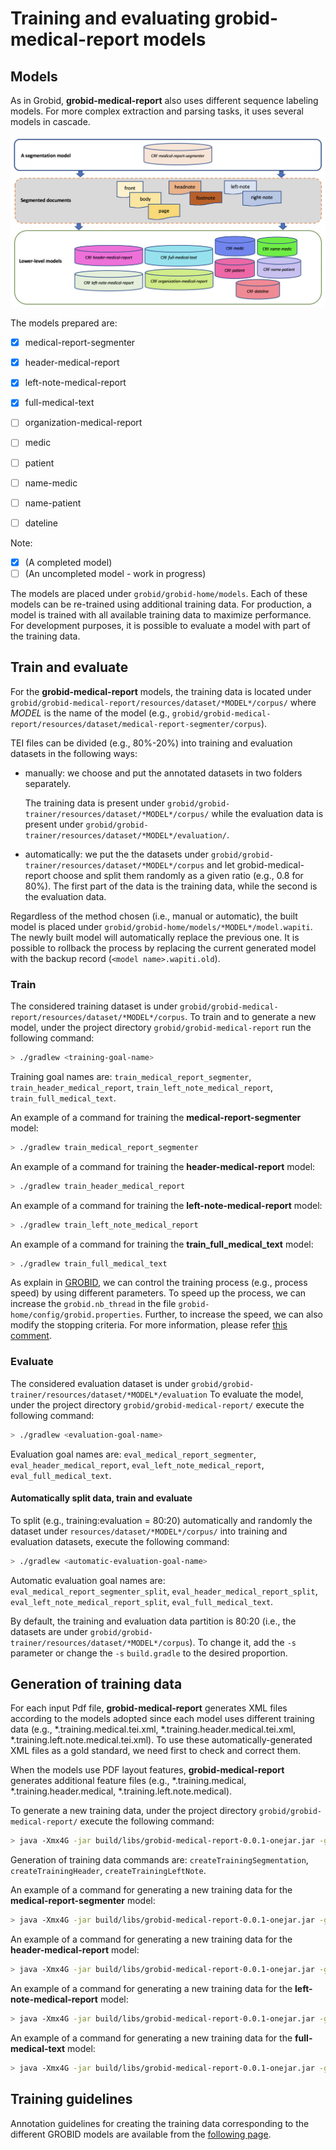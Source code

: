 <h1>Training and evaluating grobid-medical-report models</h1>

## Models

As in Grobid, __grobid-medical-report__ also uses different sequence labeling models. For more complex extraction and parsing tasks, it uses several models in cascade.

![Models_grobid_medical_report](img/Training_the_medical_report_models.png)

The models prepared are:

- [x] medical-report-segmenter

- [x] header-medical-report

- [x] left-note-medical-report

- [x] full-medical-text

- [ ] organization-medical-report

- [ ] medic

- [ ] patient

- [ ] name-medic

- [ ] name-patient

- [ ] dateline

Note:
- [x] (A completed model)
- [ ] (An uncompleted model - work in progress)

The models are placed under `grobid/grobid-home/models`. Each of these models can be re-trained using additional training data. For production, a model is trained with all available training data to maximize performance. For development purposes, it is possible to evaluate a model with part of the training data.

## Train and evaluate

For the __grobid-medical-report__ models, the training data is located under `grobid/grobid-medical-report/resources/dataset/*MODEL*/corpus/` where *MODEL* is the name of the model (e.g., `grobid/grobid-medical-report/resources/dataset/medical-report-segmenter/corpus`).

TEI files can be divided (e.g., 80%-20%) into training and evaluation datasets in the following ways: 

- manually: we choose and put the annotated datasets in two folders separately.
  
    The training data is present under `grobid/grobid-trainer/resources/dataset/*MODEL*/corpus/` while the evaluation data is present under  `grobid/grobid-trainer/resources/dataset/*MODEL*/evaluation/`.


- automatically: we put the the datasets under `grobid/grobid-trainer/resources/dataset/*MODEL*/corpus` and let grobid-medical-report choose and split them randomly as a given ratio (e.g., 0.8 for 80%). The first part of the data is the training data, while the second is the evaluation data.

Regardless of the method chosen (i.e., manual or automatic), the built model is placed under `grobid/grobid-home/models/*MODEL*/model.wapiti`. The newly built model will automatically replace the previous one. It is possible to rollback the process by replacing the current generated model with the backup record (`<model name>.wapiti.old`).

### Train
The considered training dataset is under `grobid/grobid-medical-report/resources/dataset/*MODEL*/corpus`.
To train and to generate a new model, under the project directory `grobid/grobid-medical-report` run the following command:

```bash
> ./gradlew <training-goal-name>
```
Training goal names are: `train_medical_report_segmenter`, `train_header_medical_report`, `train_left_note_medical_report`, `train_full_medical_text`.

An example of a command for training the __medical-report-segmenter__ model:
```bash
> ./gradlew train_medical_report_segmenter
```

An example of a command for training the __header-medical-report__ model: 
```bash
> ./gradlew train_header_medical_report
```

An example of a command for training the __left-note-medical-report__ model: 
```bash
> ./gradlew train_left_note_medical_report
```

An example of a command for training the __train_full_medical_text__ model:
```bash
> ./gradlew train_full_medical_text
```

As explain in [GROBID](https://grobid.readthedocs.io/en/latest/Training-the-models-of-Grobid/#train-and-evaluation-separately), we can control the training process (e.g., process speed) by using different parameters. To speed up the process, we can increase the `grobid.nb_thread` in the file `grobid-home/config/grobid.properties`. Further, to increase the speed, we can also modify the stopping criteria. For more information, please refer [this comment](https://github.com/kermitt2/grobid/issues/336#issuecomment-412516422).

### Evaluate
The considered evaluation dataset is under `grobid/grobid-trainer/resources/dataset/*MODEL*/evaluation`
To evaluate the model, under the project directory `grobid/grobid-medical-report/` execute the following command:
```bash
> ./gradlew <evaluation-goal-name>
```

Evaluation goal names are: `eval_medical_report_segmenter`, `eval_header_medical_report`, `eval_left_note_medical_report`, `eval_full_medical_text`.

#### Automatically split data, train and evaluate
To split (e.g., training:evaluation = 80:20) automatically and randomly the dataset under `resources/dataset/*MODEL*/corpus/` into training and evaluation datasets, execute the following command:

```bash
> ./gradlew <automatic-evaluation-goal-name>
```

Automatic evaluation goal names are: `eval_medical_report_segmenter_split`, `eval_header_medical_report_split`, `eval_left_note_medical_report_split`, `eval_full_medical_text`.

By default, the training and evaluation data partition is 80:20 (i.e., the datasets are under `grobid/grobid-trainer/resources/dataset/*MODEL*/corpus`). To change it, add the `-s` parameter or change the `-s` `build.gradle` to the desired proportion.

## Generation of training data

For each input Pdf file, __grobid-medical-report__ generates XML files according to the models adopted since each model uses different training data (e.g., *.training.medical.tei.xml, *.training.header.medical.tei.xml, *.training.left.note.medical.tei.xml). To use these automatically-generated XML files as a gold standard,  we need first to check and correct them.

When the models use PDF layout features, __grobid-medical-report__ generates additional feature files (e.g., *.training.medical, *.training.header.medical, *.training.left.note.medical).

To generate a new training data, under the project directory `grobid/grobid-medical-report/` execute the following command:

```bash
> java -Xmx4G -jar build/libs/grobid-medical-report-0.0.1-onejar.jar -gH grobid-home -dIn ~/path_to_input_directory/ -dOut ~/path_to_output_directory -exe <generation-of-training-data-command>
```

Generation of training data commands are: `createTrainingSegmentation`, `createTrainingHeader`, `createTrainingLeftNote`.

An example of a command for generating a new training data for the __medical-report-segmenter__ model: 
```bash
> java -Xmx4G -jar build/libs/grobid-medical-report-0.0.1-onejar.jar -gH grobid-home -dIn ~/path_to_input_directory/ -dOut ~/path_to_output_directory -exe createTrainingSegmentation
```

An example of a command for generating a new training data for the __header-medical-report__ model: 
```bash
> java -Xmx4G -jar build/libs/grobid-medical-report-0.0.1-onejar.jar -gH grobid-home -dIn ~/path_to_input_directory/ -dOut ~/path_to_output_directory -exe createTrainingHeader
```

An example of a command for generating a new training data for the __left-note-medical-report__ model:
```bash
> java -Xmx4G -jar build/libs/grobid-medical-report-0.0.1-onejar.jar -gH grobid-home -dIn ~/path_to_input_directory/ -dOut ~/path_to_output_directory -exe createTrainingLeftNote
```

An example of a command for generating a new training data for the __full-medical-text__ model:
```bash
> java -Xmx4G -jar build/libs/grobid-medical-report-0.0.1-onejar.jar -gH grobid-home -dIn ~/path_to_input_directory/ -dOut ~/path_to_output_directory -exe createTrainingFullMedicalText
```

<!---Note for developers:

To create new blank training data (files containing the features and the text without any label), we need to uncomment createBlankTrainingFromPDF method in batch processing for each model. For example:
- uncomment createBlankTrainingFromPDF method in the createTrainingMedicalSegmentationBatch in MedicalReportParser class;
OR 
- uncomment createBlankTrainingFromPDF method in the createTrainingMedicalHeaderBatch in HeaderMedicalParser class 
etc...

--->

## Training guidelines

Annotation guidelines for creating the training data corresponding to the different GROBID models are available from the [following page](training/General-principles.md).
